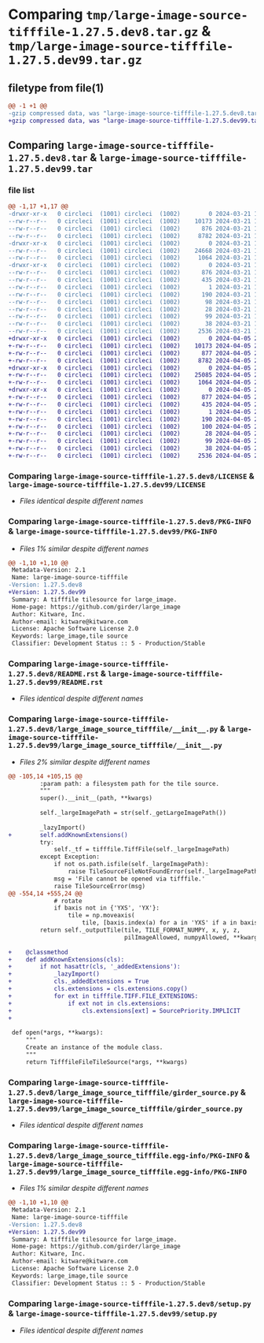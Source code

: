 # Comparing `tmp/large-image-source-tifffile-1.27.5.dev8.tar.gz` & `tmp/large-image-source-tifffile-1.27.5.dev99.tar.gz`

## filetype from file(1)

```diff
@@ -1 +1 @@
-gzip compressed data, was "large-image-source-tifffile-1.27.5.dev8.tar", last modified: Thu Mar 21 13:13:20 2024, max compression
+gzip compressed data, was "large-image-source-tifffile-1.27.5.dev99.tar", last modified: Fri Apr  5 20:20:54 2024, max compression
```

## Comparing `large-image-source-tifffile-1.27.5.dev8.tar` & `large-image-source-tifffile-1.27.5.dev99.tar`

### file list

```diff
@@ -1,17 +1,17 @@
-drwxr-xr-x   0 circleci  (1001) circleci  (1002)        0 2024-03-21 13:13:20.508620 large-image-source-tifffile-1.27.5.dev8/
--rw-r--r--   0 circleci  (1001) circleci  (1002)    10173 2024-03-21 13:13:20.000000 large-image-source-tifffile-1.27.5.dev8/LICENSE
--rw-r--r--   0 circleci  (1001) circleci  (1002)      876 2024-03-21 13:13:20.508620 large-image-source-tifffile-1.27.5.dev8/PKG-INFO
--rw-r--r--   0 circleci  (1001) circleci  (1002)     8782 2024-03-21 13:13:20.000000 large-image-source-tifffile-1.27.5.dev8/README.rst
-drwxr-xr-x   0 circleci  (1001) circleci  (1002)        0 2024-03-21 13:13:20.508620 large-image-source-tifffile-1.27.5.dev8/large_image_source_tifffile/
--rw-r--r--   0 circleci  (1001) circleci  (1002)    24668 2024-03-21 13:08:10.000000 large-image-source-tifffile-1.27.5.dev8/large_image_source_tifffile/__init__.py
--rw-r--r--   0 circleci  (1001) circleci  (1002)     1064 2024-03-21 13:08:10.000000 large-image-source-tifffile-1.27.5.dev8/large_image_source_tifffile/girder_source.py
-drwxr-xr-x   0 circleci  (1001) circleci  (1002)        0 2024-03-21 13:13:20.508620 large-image-source-tifffile-1.27.5.dev8/large_image_source_tifffile.egg-info/
--rw-r--r--   0 circleci  (1001) circleci  (1002)      876 2024-03-21 13:13:20.000000 large-image-source-tifffile-1.27.5.dev8/large_image_source_tifffile.egg-info/PKG-INFO
--rw-r--r--   0 circleci  (1001) circleci  (1002)      435 2024-03-21 13:13:20.000000 large-image-source-tifffile-1.27.5.dev8/large_image_source_tifffile.egg-info/SOURCES.txt
--rw-r--r--   0 circleci  (1001) circleci  (1002)        1 2024-03-21 13:13:20.000000 large-image-source-tifffile-1.27.5.dev8/large_image_source_tifffile.egg-info/dependency_links.txt
--rw-r--r--   0 circleci  (1001) circleci  (1002)      190 2024-03-21 13:13:20.000000 large-image-source-tifffile-1.27.5.dev8/large_image_source_tifffile.egg-info/entry_points.txt
--rw-r--r--   0 circleci  (1001) circleci  (1002)       98 2024-03-21 13:13:20.000000 large-image-source-tifffile-1.27.5.dev8/large_image_source_tifffile.egg-info/requires.txt
--rw-r--r--   0 circleci  (1001) circleci  (1002)       28 2024-03-21 13:13:20.000000 large-image-source-tifffile-1.27.5.dev8/large_image_source_tifffile.egg-info/top_level.txt
--rw-r--r--   0 circleci  (1001) circleci  (1002)       99 2024-03-21 13:08:10.000000 large-image-source-tifffile-1.27.5.dev8/pyproject.toml
--rw-r--r--   0 circleci  (1001) circleci  (1002)       38 2024-03-21 13:13:20.508620 large-image-source-tifffile-1.27.5.dev8/setup.cfg
--rw-r--r--   0 circleci  (1001) circleci  (1002)     2536 2024-03-21 13:08:10.000000 large-image-source-tifffile-1.27.5.dev8/setup.py
+drwxr-xr-x   0 circleci  (1001) circleci  (1002)        0 2024-04-05 20:20:54.494999 large-image-source-tifffile-1.27.5.dev99/
+-rw-r--r--   0 circleci  (1001) circleci  (1002)    10173 2024-04-05 20:20:54.000000 large-image-source-tifffile-1.27.5.dev99/LICENSE
+-rw-r--r--   0 circleci  (1001) circleci  (1002)      877 2024-04-05 20:20:54.494999 large-image-source-tifffile-1.27.5.dev99/PKG-INFO
+-rw-r--r--   0 circleci  (1001) circleci  (1002)     8782 2024-04-05 20:20:54.000000 large-image-source-tifffile-1.27.5.dev99/README.rst
+drwxr-xr-x   0 circleci  (1001) circleci  (1002)        0 2024-04-05 20:20:54.494999 large-image-source-tifffile-1.27.5.dev99/large_image_source_tifffile/
+-rw-r--r--   0 circleci  (1001) circleci  (1002)    25085 2024-04-05 20:15:35.000000 large-image-source-tifffile-1.27.5.dev99/large_image_source_tifffile/__init__.py
+-rw-r--r--   0 circleci  (1001) circleci  (1002)     1064 2024-04-05 20:15:35.000000 large-image-source-tifffile-1.27.5.dev99/large_image_source_tifffile/girder_source.py
+drwxr-xr-x   0 circleci  (1001) circleci  (1002)        0 2024-04-05 20:20:54.494999 large-image-source-tifffile-1.27.5.dev99/large_image_source_tifffile.egg-info/
+-rw-r--r--   0 circleci  (1001) circleci  (1002)      877 2024-04-05 20:20:54.000000 large-image-source-tifffile-1.27.5.dev99/large_image_source_tifffile.egg-info/PKG-INFO
+-rw-r--r--   0 circleci  (1001) circleci  (1002)      435 2024-04-05 20:20:54.000000 large-image-source-tifffile-1.27.5.dev99/large_image_source_tifffile.egg-info/SOURCES.txt
+-rw-r--r--   0 circleci  (1001) circleci  (1002)        1 2024-04-05 20:20:54.000000 large-image-source-tifffile-1.27.5.dev99/large_image_source_tifffile.egg-info/dependency_links.txt
+-rw-r--r--   0 circleci  (1001) circleci  (1002)      190 2024-04-05 20:20:54.000000 large-image-source-tifffile-1.27.5.dev99/large_image_source_tifffile.egg-info/entry_points.txt
+-rw-r--r--   0 circleci  (1001) circleci  (1002)      100 2024-04-05 20:20:54.000000 large-image-source-tifffile-1.27.5.dev99/large_image_source_tifffile.egg-info/requires.txt
+-rw-r--r--   0 circleci  (1001) circleci  (1002)       28 2024-04-05 20:20:54.000000 large-image-source-tifffile-1.27.5.dev99/large_image_source_tifffile.egg-info/top_level.txt
+-rw-r--r--   0 circleci  (1001) circleci  (1002)       99 2024-04-05 20:15:35.000000 large-image-source-tifffile-1.27.5.dev99/pyproject.toml
+-rw-r--r--   0 circleci  (1001) circleci  (1002)       38 2024-04-05 20:20:54.494999 large-image-source-tifffile-1.27.5.dev99/setup.cfg
+-rw-r--r--   0 circleci  (1001) circleci  (1002)     2536 2024-04-05 20:15:35.000000 large-image-source-tifffile-1.27.5.dev99/setup.py
```

### Comparing `large-image-source-tifffile-1.27.5.dev8/LICENSE` & `large-image-source-tifffile-1.27.5.dev99/LICENSE`

 * *Files identical despite different names*

### Comparing `large-image-source-tifffile-1.27.5.dev8/PKG-INFO` & `large-image-source-tifffile-1.27.5.dev99/PKG-INFO`

 * *Files 1% similar despite different names*

```diff
@@ -1,10 +1,10 @@
 Metadata-Version: 2.1
 Name: large-image-source-tifffile
-Version: 1.27.5.dev8
+Version: 1.27.5.dev99
 Summary: A tifffile tilesource for large_image.
 Home-page: https://github.com/girder/large_image
 Author: Kitware, Inc.
 Author-email: kitware@kitware.com
 License: Apache Software License 2.0
 Keywords: large_image,tile source
 Classifier: Development Status :: 5 - Production/Stable
```

### Comparing `large-image-source-tifffile-1.27.5.dev8/README.rst` & `large-image-source-tifffile-1.27.5.dev99/README.rst`

 * *Files identical despite different names*

### Comparing `large-image-source-tifffile-1.27.5.dev8/large_image_source_tifffile/__init__.py` & `large-image-source-tifffile-1.27.5.dev99/large_image_source_tifffile/__init__.py`

 * *Files 2% similar despite different names*

```diff
@@ -105,14 +105,15 @@
         :param path: a filesystem path for the tile source.
         """
         super().__init__(path, **kwargs)
 
         self._largeImagePath = str(self._getLargeImagePath())
 
         _lazyImport()
+        self.addKnownExtensions()
         try:
             self._tf = tifffile.TiffFile(self._largeImagePath)
         except Exception:
             if not os.path.isfile(self._largeImagePath):
                 raise TileSourceFileNotFoundError(self._largeImagePath) from None
             msg = 'File cannot be opened via tifffile.'
             raise TileSourceError(msg)
@@ -554,14 +555,24 @@
             # rotate
             if baxis not in {'YXS', 'YX'}:
                 tile = np.moveaxis(
                     tile, [baxis.index(a) for a in 'YXS' if a in baxis], range(len(baxis)))
         return self._outputTile(tile, TILE_FORMAT_NUMPY, x, y, z,
                                 pilImageAllowed, numpyAllowed, **kwargs)
 
+    @classmethod
+    def addKnownExtensions(cls):
+        if not hasattr(cls, '_addedExtensions'):
+            _lazyImport()
+            cls._addedExtensions = True
+            cls.extensions = cls.extensions.copy()
+            for ext in tifffile.TIFF.FILE_EXTENSIONS:
+                if ext not in cls.extensions:
+                    cls.extensions[ext] = SourcePriority.IMPLICIT
+
 
 def open(*args, **kwargs):
     """
     Create an instance of the module class.
     """
     return TifffileFileTileSource(*args, **kwargs)
```

### Comparing `large-image-source-tifffile-1.27.5.dev8/large_image_source_tifffile/girder_source.py` & `large-image-source-tifffile-1.27.5.dev99/large_image_source_tifffile/girder_source.py`

 * *Files identical despite different names*

### Comparing `large-image-source-tifffile-1.27.5.dev8/large_image_source_tifffile.egg-info/PKG-INFO` & `large-image-source-tifffile-1.27.5.dev99/large_image_source_tifffile.egg-info/PKG-INFO`

 * *Files 1% similar despite different names*

```diff
@@ -1,10 +1,10 @@
 Metadata-Version: 2.1
 Name: large-image-source-tifffile
-Version: 1.27.5.dev8
+Version: 1.27.5.dev99
 Summary: A tifffile tilesource for large_image.
 Home-page: https://github.com/girder/large_image
 Author: Kitware, Inc.
 Author-email: kitware@kitware.com
 License: Apache Software License 2.0
 Keywords: large_image,tile source
 Classifier: Development Status :: 5 - Production/Stable
```

### Comparing `large-image-source-tifffile-1.27.5.dev8/setup.py` & `large-image-source-tifffile-1.27.5.dev99/setup.py`

 * *Files identical despite different names*

